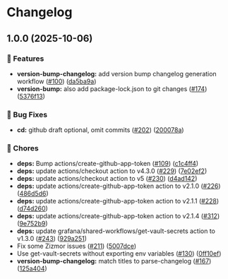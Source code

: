 # Changelog

## 1.0.0 (2025-10-06)


### 🎉 Features

* **version-bump-changelog:** add version bump changelog generation workflow ([#100](https://github.com/grafana/plugin-ci-workflows/issues/100)) ([da5ba9a](https://github.com/grafana/plugin-ci-workflows/commit/da5ba9a2b2bec79b6c4a961ac0f0059e1dbd45ff))
* **version-bump:** also add package-lock.json to git changes ([#174](https://github.com/grafana/plugin-ci-workflows/issues/174)) ([5376f13](https://github.com/grafana/plugin-ci-workflows/commit/5376f13336852f0f22ae7ad03a4734a6d997a6f1))


### 🐛 Bug Fixes

* **cd:** github draft optional, omit commits ([#202](https://github.com/grafana/plugin-ci-workflows/issues/202)) ([200078a](https://github.com/grafana/plugin-ci-workflows/commit/200078afee7387a1bb615a0961fb530297ac6451))


### 🔧 Chores

* **deps:** Bump actions/create-github-app-token ([#109](https://github.com/grafana/plugin-ci-workflows/issues/109)) ([c1c4ff4](https://github.com/grafana/plugin-ci-workflows/commit/c1c4ff445753308badcd6c1faefa8b9a6d158243))
* **deps:** update actions/checkout action to v4.3.0 ([#229](https://github.com/grafana/plugin-ci-workflows/issues/229)) ([7e02ef2](https://github.com/grafana/plugin-ci-workflows/commit/7e02ef237cad8a878b019502c854c0087f917c71))
* **deps:** update actions/checkout action to v5 ([#230](https://github.com/grafana/plugin-ci-workflows/issues/230)) ([d4ad142](https://github.com/grafana/plugin-ci-workflows/commit/d4ad142587ec6383f1d03f6998b675d4f713e3d4))
* **deps:** update actions/create-github-app-token action to v2.1.0 ([#226](https://github.com/grafana/plugin-ci-workflows/issues/226)) ([486d5d6](https://github.com/grafana/plugin-ci-workflows/commit/486d5d665b8ca641b397fa2db72d4069f53d7b74))
* **deps:** update actions/create-github-app-token action to v2.1.1 ([#228](https://github.com/grafana/plugin-ci-workflows/issues/228)) ([d74d260](https://github.com/grafana/plugin-ci-workflows/commit/d74d260b1cac3551354981a6991e402fce04717f))
* **deps:** update actions/create-github-app-token action to v2.1.4 ([#312](https://github.com/grafana/plugin-ci-workflows/issues/312)) ([9e752b9](https://github.com/grafana/plugin-ci-workflows/commit/9e752b9bd01ba0b6fcf2755ba4833aad43ece962))
* **deps:** update grafana/shared-workflows/get-vault-secrets action to v1.3.0 ([#243](https://github.com/grafana/plugin-ci-workflows/issues/243)) ([929a251](https://github.com/grafana/plugin-ci-workflows/commit/929a2518a32ea0d20c6c1e07fd65fa540c2e7882))
* Fix some Zizmor issues ([#211](https://github.com/grafana/plugin-ci-workflows/issues/211)) ([5007dce](https://github.com/grafana/plugin-ci-workflows/commit/5007dce7256b91109fad412e29cd9bdca1078e9b))
* Use get-vault-secrets without exporting env variables ([#130](https://github.com/grafana/plugin-ci-workflows/issues/130)) ([0ff10ef](https://github.com/grafana/plugin-ci-workflows/commit/0ff10ef11ee73912d45684a3820acdce88dd20ee))
* **version-bump-changelog:** match titles to parse-changelog ([#167](https://github.com/grafana/plugin-ci-workflows/issues/167)) ([125a404](https://github.com/grafana/plugin-ci-workflows/commit/125a404fc0cab9984ad384d01b0e8a59e00087b0))
